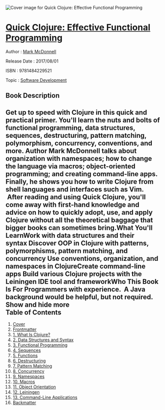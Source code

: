 ![Cover image for Quick Clojure: Effective Functional Programming](https://imgdetail.ebookreading.net/cover/cover/software_development/EB9781484229521.jpg)

[Quick Clojure: Effective Functional Programming](https://ebookreading.net/view/book/Quick+Clojure%3A+Effective+Functional+Programming-EB9781484229521_1.html "Quick Clojure: Effective Functional Programming")
====================================================================================================================

Author : [Mark McDonnell](https://ebookreading.net/search/author/Mark+McDonnell)

Release Date : 2017/08/01

ISBN : 9781484229521

Topic : [Software Development](https://ebookreading.net/search/category/software-development)

Book Description
-----------------

 Get up to speed with Clojure in this quick and practical primer. You'll learn the nuts and bolts of functional programming, data structures, sequences, destructuring, pattern matching, polymorphism, concurrency, conventions, and more. Author Mark McDonnell talks about organization with namespaces; how to change the language via macros; object-oriented programming; and creating command-line apps. Finally, he shows you how to write Clojure from shell languages and interfaces such as Vim.  After reading and using Quick Clojure, you'll come away with first-hand knowledge and advice on how to quickly adopt, use, and apply Clojure without all the theoretical baggage that bigger books can sometimes bring.What You'll LearnWork with data structures and their syntax Discover OOP in Clojure with patterns, polymorphisms, pattern matching, and concurrency Use conventions, organization, and namespaces in ClojureCreate command-line apps Build various Clojure projects with the Leiningen IDE tool and frameworkWho This Book Is For Programmers with experience.  A Java background would be helpful, but not required.        Show and hide more                
Table of Contents
-----------------

1. [Cover](https://ebookreading.net/view/book/Quick+Clojure%3A+Effective+Functional+Programming-EB9781484229521_1.html)
1. [Frontmatter](https://ebookreading.net/view/book/Quick+Clojure%3A+Effective+Functional+Programming-EB9781484229521_2.html)
1. [1. What Is Clojure?](https://ebookreading.net/view/book/Quick+Clojure%3A+Effective+Functional+Programming-EB9781484229521_3.html)
1. [2. Data Structures and Syntax](https://ebookreading.net/view/book/Quick+Clojure%3A+Effective+Functional+Programming-EB9781484229521_4.html)
1. [3. Functional Programming](https://ebookreading.net/view/book/Quick+Clojure%3A+Effective+Functional+Programming-EB9781484229521_5.html)
1. [4. Sequences](https://ebookreading.net/view/book/Quick+Clojure%3A+Effective+Functional+Programming-EB9781484229521_6.html)
1. [5. Functions](https://ebookreading.net/view/book/Quick+Clojure%3A+Effective+Functional+Programming-EB9781484229521_7.html)
1. [6. Destructuring](https://ebookreading.net/view/book/Quick+Clojure%3A+Effective+Functional+Programming-EB9781484229521_8.html)
1. [7. Pattern Matching](https://ebookreading.net/view/book/Quick+Clojure%3A+Effective+Functional+Programming-EB9781484229521_9.html)
1. [8. Concurrency](https://ebookreading.net/view/book/Quick+Clojure%3A+Effective+Functional+Programming-EB9781484229521_10.html)
1. [9. Namespaces](https://ebookreading.net/view/book/Quick+Clojure%3A+Effective+Functional+Programming-EB9781484229521_11.html)
1. [10. Macros](https://ebookreading.net/view/book/Quick+Clojure%3A+Effective+Functional+Programming-EB9781484229521_12.html)
1. [11. Object Orientation](https://ebookreading.net/view/book/Quick+Clojure%3A+Effective+Functional+Programming-EB9781484229521_13.html)
1. [12. Leiningen](https://ebookreading.net/view/book/Quick+Clojure%3A+Effective+Functional+Programming-EB9781484229521_14.html)
1. [13. Command-Line Applications](https://ebookreading.net/view/book/Quick+Clojure%3A+Effective+Functional+Programming-EB9781484229521_15.html)
1. [Backmatter](https://ebookreading.net/view/book/Quick+Clojure%3A+Effective+Functional+Programming-EB9781484229521_16.html)
